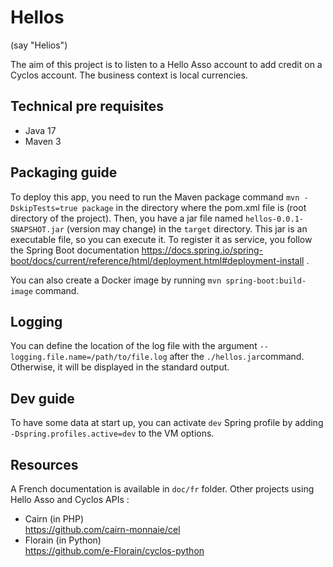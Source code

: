 # Hellos
(say "Helios")

The aim of this project is to listen to a Hello Asso account to add credit on a Cyclos account.
The business context is local currencies.

## Technical pre requisites
- Java 17
- Maven 3

## Packaging guide

To deploy this app, you need to run the Maven package command `mvn -DskipTests=true package` in the directory where the pom.xml file is (root directory of the project).
Then, you have a jar file named `hellos-0.0.1-SNAPSHOT.jar` (version may change) in the `target` directory.
This jar is an executable file, so you can execute it. To register it as service, you follow the Spring Boot documentation https://docs.spring.io/spring-boot/docs/current/reference/html/deployment.html#deployment-install .

You can also create a Docker image by running `mvn spring-boot:build-image` command.

## Logging

You can define the location of the log file with the argument `--logging.file.name=/path/to/file.log` after the `./hellos.jar`command. Otherwise, it will be displayed in the standard output.

## Dev guide

To have some data at start up, you can activate `dev` Spring profile by adding `-Dspring.profiles.active=dev` to the VM options.

## Resources
A French documentation is available in `doc/fr` folder.
Other projects using Hello Asso and Cyclos APIs :
- Cairn (in PHP)  
https://github.com/cairn-monnaie/cel
- Florain (in Python)   
https://github.com/e-Florain/cyclos-python
 
